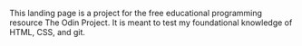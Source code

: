 This landing page is a project for the free educational programming resource The Odin Project.
It is meant to test my foundational knowledge of HTML, CSS, and git. 